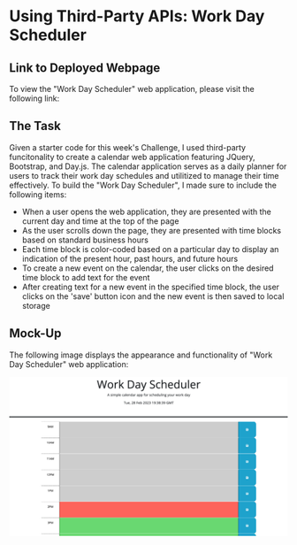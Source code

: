 # Using Third-Party APIs: Work Day Scheduler


## Link to Deployed Webpage 
To view the "Work Day Scheduler" web application, please visit the following link: 


## The Task

Given a starter code for this week's Challenge, I used third-party funcitonality to create a calendar web application featuring JQuery, Bootstrap, and Day.js. The calendar application serves as a daily planner for users to track their work day schedules and utilitized to manage their time effectively. To build the "Work Day Scheduler", I made sure to include the following items:

* When a user opens the web application, they are presented with the current day and time at the top of the page
* As the user scrolls down the page, they are presented with time blocks based on standard business hours
* Each time block is color-coded based on a particular day to display an indication of the present hour, past hours, and future hours
* To create a new event on the calendar, the user clicks on the desired time block to add text for the event
* After creating text for a new event in the specified time block, the user clicks on the 'save' button icon and the new event is then saved to local storage


## Mock-Up

The following image displays the appearance and functionality of "Work Day Scheduler" web application:

![An image of the web application for the Work Day Scheduler.](./assets/images/deployed-page-scheduler.png)

